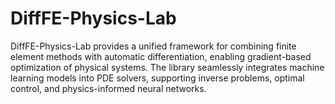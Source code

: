 # DiffFE-Physics-Lab
DiffFE-Physics-Lab provides a unified framework for combining finite element methods with automatic differentiation, enabling gradient-based optimization of physical systems. The library seamlessly integrates machine learning models into PDE solvers, supporting inverse problems, optimal control, and physics-informed neural networks.
